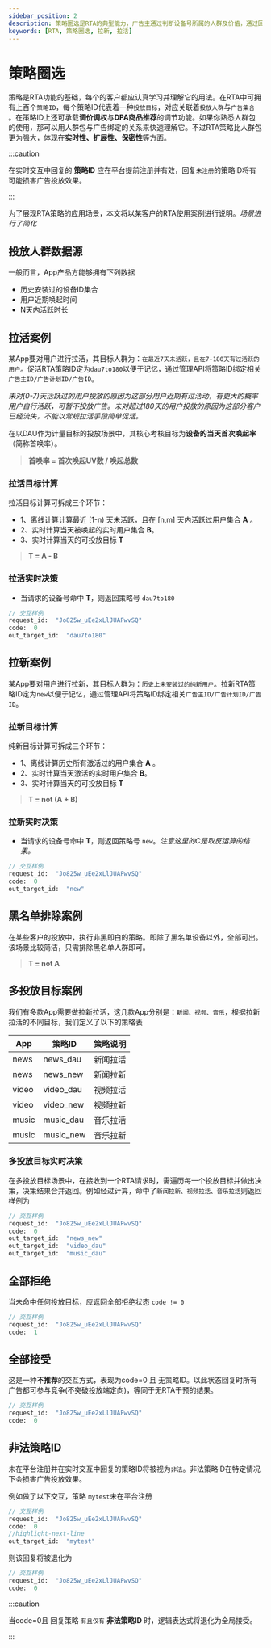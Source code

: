 ```yaml
---
sidebar_position: 2
description: 策略圈选是RTA的典型能力，广告主通过判断设备号所属的人群及价值，通过回复策略ID及扩展属性的形式，扰动平台广告决策，提升广告效果。
keywords: [RTA, 策略圈选, 拉新, 拉活]
---
```


# 策略圈选

策略是RTA功能的基础，每个的客户都应认真学习并理解它的用法。在RTA中可拥有上百个`策略ID`，每个策略ID代表着一种`投放目标`，对应关联着`投放人群`与`广告集合` 。在策略ID上还可承载**调价调权**与**DPA商品推荐**的调节功能。如果你熟悉人群包的使用，那可以用人群包与广告绑定的关系来快速理解它。不过RTA策略比人群包更为强大，体现在**实时性、扩展性、保密性**等方面。

:::caution

在实时交互中回复的 **策略ID** 应在平台提前注册并有效，回复`未注册`的策略ID将有可能损害广告投放效果。

:::

为了展现RTA策略的应用场景，本文将以某客户的RTA使用案例进行说明。*场景进行了简化*

## 投放人群数据源
一般而言，App产品方能够拥有下列数据
+ 历史安装过的设备ID集合
+ 用户近期唤起时间
+ N天内活跃时长

## 拉活案例

某App要对用户进行拉活，其目标人群为：`在最近7天未活跃，且在7-180天有过活跃的用户`。促活RTA策略ID定为`dau7to180`以便于记忆，通过管理API将策略ID绑定相关`广告主ID/广告计划ID/广告ID`。

*未对[0-7)天活跃过的用户投放的原因为这部分用户近期有过活动，有更大的概率用户自行活跃，可暂不投放广告。未对超过180天的用户投放的原因为这部分客户已经流失，不能以常规拉活手段简单促活。*

在以DAU作为计量目标的投放场景中，其核心考核目标为**设备的当天首次唤起率**（简称首唤率）。

> **首唤率 = 首次唤起UV数 / 唤起总数**

### 拉活目标计算
拉活目标计算可拆成三个环节：
+ 1、离线计算计算最近 [1-n) 天未活跃，且在 [n,m] 天内活跃过用户集合 **A** 。
+ 2、实时计算当天被唤起的实时用户集合 **B**。
+ 3、实时计算当天的可投放目标 **T**

> **T = A - B**

### 拉活实时决策
+ 当请求的设备号命中 **T**，则返回策略号 `dau7to180`

```protobuf
// 交互样例
request_id:  "Jo825w_uEe2xLlJUAFwvSQ"
code:  0
out_target_id:  "dau7to180"
```

## 拉新案例

某App要对用户进行拉新，其目标人群为：`历史上未安装过的纯新用户`。拉新RTA策略ID定为`new`以便于记忆，通过管理API将策略ID绑定相关`广告主ID/广告计划ID/广告ID`。

### 拉新目标计算
纯新目标计算可拆成三个环节：
+ 1、离线计算历史所有激活过的用户集合 **A** 。
+ 2、实时计算当天激活的实时用户集合 **B**。
+ 3、实时计算当天的可投放目标 **T**

> **T = not (A + B)**

### 拉新实时决策
+ 当请求的设备号命中 **T**，则返回策略号 `new`。*注意这里的C是取反运算的结果。*

```protobuf
// 交互样例
request_id:  "Jo825w_uEe2xLlJUAFwvSQ"
code:  0
out_target_id:  "new"
```

## 黑名单排除案例
在某些客户的投放中，执行非黑即白的策略。即除了黑名单设备以外，全部可出。该场景比较简洁，只需排除黑名单人群即可。

> **T = not A**

## 多投放目标案例
我们有多款App需要做拉新拉活，这几款App分别是：`新闻、视频、音乐`，根据拉新拉活的不同目标，我们定义了以下的策略表

|  App | 策略ID | 策略说明 |
|  ----  | ----  | ---- |
|  news  | news_dau  | 新闻拉活 |
|  news  | news_new  | 新闻拉新 |
|  video  | video_dau  | 视频拉活 |
|  video  | video_new  | 视频拉新 |
|  music  | music_dau  | 音乐拉活 |
|  music  | music_new  | 音乐拉新 |

### 多投放目标实时决策
在多投放目标场景中，在接收到一个RTA请求时，需遍历每一个投放目标并做出决策，决策结果合并返回。例如经过计算，命中了`新闻拉新、视频拉活、音乐拉活`则返回样例为

```protobuf
// 交互样例
request_id:  "Jo825w_uEe2xLlJUAFwvSQ"
code:  0
out_target_id:  "news_new"
out_target_id:  "video_dau"
out_target_id:  "music_dau"
```

## 全部拒绝
当未命中任何投放目标，应返回全部拒绝状态 `code != 0`
```protobuf
// 交互样例
request_id:  "Jo825w_uEe2xLlJUAFwvSQ"
code:  1
```

## 全部接受
这是一种**不推荐**的交互方式，表现为code=0 且 无策略ID。以此状态回复时所有广告都可参与竞争(不突破投放端定向)，等同于无RTA干预的结果。
```protobuf
// 交互样例
request_id:  "Jo825w_uEe2xLlJUAFwvSQ"
code:  0
```

## 非法策略ID
未在平台注册并在实时交互中回复的策略ID将被视为`非法`。非法策略ID在特定情况下会损害广告投放效果。

例如做了以下交互，策略 `mytest`未在平台注册
```protobuf
// 交互样例
request_id:  "Jo825w_uEe2xLlJUAFwvSQ"
code:  0
//highlight-next-line
out_target_id:  "mytest"
```

则该回复将被退化为
```protobuf
// 交互样例
request_id:  "Jo825w_uEe2xLlJUAFwvSQ"
code:  0
```

:::caution

当code=0且 回复策略 `有且仅有` **非法策略ID** 时，逻辑表达式将退化为全局接受。

:::